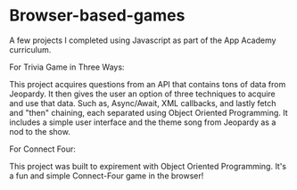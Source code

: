 # Browser-based-games
A few projects I completed using Javascript as part of the App Academy curriculum.

For Trivia Game in Three Ways:

This project acquires questions from an API that contains tons of data from Jeopardy. 
It then gives the user an option of three techniques to acquire and use that data. 
Such as, Async/Await, XML callbacks, and lastly fetch and "then" chaining, each separated using Object Oriented Programming.
It includes a simple user interface and the theme song from Jeopardy as a nod to the show.

For Connect Four:

This project was built to expirement with Object Oriented Programming. It's a fun and simple Connect-Four game in the browser!
